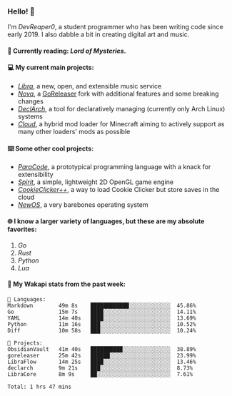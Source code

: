 ### Hello! 👋

I'm _DevReaper0_, a student programmer who has been writing code since early 2019. I also dabble a bit in creating digital art and music.

#### 📖 Currently reading: *Lord of Mysteries*.

#### 💻 My current main projects:

-   _[Libra](https://github.com/LibraMusic)_, a new, open, and extensible music service
-   _[Nova](https://github.com/LibraMusic/Nova)_, a [GoReleaser](https://github.com/goreleaser/goreleaser) fork with additional features and some breaking changes
-   _[DeclArch](https://github.com/DevReaper0/declarch)_, a tool for declaratively managing (currently only Arch Linux) systems
-   _[Cloud](https://github.com/CloudLoaderMC/CloudLoader)_, a hybrid mod loader for Minecraft aiming to actively support as many other loaders' mods as possible

#### ⌨️ Some other cool projects:

-   _[ParaCode](https://github.com/ParaCodeLang/ParaCode)_, a prototypical programming language with a knack for extensibility
-   _[Spirit](https://gitlab.com/DevReaper0/SpiritEngine)_, a simple, lightweight 2D OpenGL game engine
-   _[CookieClicker++](https://github.com/DevReaper0/CookieClickerPlusPlus)_, a way to load Cookie Clicker but store saves in the cloud
-   _[NewOS](https://github.com/DevReaper0/NewOS)_, a very barebones operating system

#### 🌐 I know a larger variety of languages, but these are my absolute favorites:

1. _Go_
2. _Rust_
3. _Python_
4. _Lua_

#### 📡 My Wakapi stats from the past week:

```text
💾 Languages:
Markdown        49m 8s    ████████████░░░░░░░░░░░░░  45.86%
Go              15m 7s    ████░░░░░░░░░░░░░░░░░░░░░  14.11%
YAML            14m 40s   ████░░░░░░░░░░░░░░░░░░░░░  13.69%
Python          11m 16s   ███░░░░░░░░░░░░░░░░░░░░░░  10.52%
Diff            10m 58s   ███░░░░░░░░░░░░░░░░░░░░░░  10.24%

💼 Projects:
ObsidianVault   41m 40s   ██████████░░░░░░░░░░░░░░░  38.89%
goreleaser      25m 42s   ██████░░░░░░░░░░░░░░░░░░░  23.99%
LibraFlow       14m 25s   ████░░░░░░░░░░░░░░░░░░░░░  13.46%
declarch        9m 21s    ███░░░░░░░░░░░░░░░░░░░░░░  8.73%
LibraCore       8m 9s     ██░░░░░░░░░░░░░░░░░░░░░░░  7.61%

Total: 1 hrs 47 mins
```
